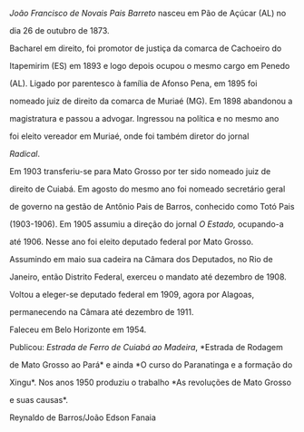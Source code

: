 

*João Francisco de Novais Pais Barreto* nasceu em Pão de Açúcar (AL) no

dia 26 de outubro de 1873.



Bacharel em direito, foi promotor de justiça da comarca de Cachoeiro do

Itapemirim (ES) em 1893 e logo depois ocupou o mesmo cargo em Penedo

(AL). Ligado por parentesco à família de Afonso Pena, em 1895 foi

nomeado juiz de direito da comarca de Muriaé (MG). Em 1898 abandonou a

magistratura e passou a advogar. Ingressou na política e no mesmo ano

foi eleito vereador em Muriaé, onde foi também diretor do jornal

*Radical*.



Em 1903 transferiu-se para Mato Grosso por ter sido nomeado juiz de

direito de Cuiabá. Em agosto do mesmo ano foi nomeado secretário geral

de governo na gestão de Antônio Pais de Barros, conhecido como Totó Pais

(1903-1906). Em 1905 assumiu a direção do jornal *O Estado,* ocupando-a

até 1906. Nesse ano foi eleito deputado federal por Mato Grosso.

Assumindo em maio sua cadeira na Câmara dos Deputados, no Rio de

Janeiro, então Distrito Federal, exerceu o mandato até dezembro de 1908.

Voltou a eleger-se deputado federal em 1909, agora por Alagoas,

permanecendo na Câmara até dezembro de 1911.



Faleceu em Belo Horizonte em 1954.



Publicou: *Estrada de Ferro de Cuiabá ao Madeira*, *Estrada de Rodagem

de Mato Grosso ao Pará* e ainda *O curso do Paranatinga e a formação do

Xingu*. Nos anos 1950 produziu o trabalho *As revoluções de Mato Grosso

e suas causas*.



Reynaldo de Barros/João Edson Fanaia



